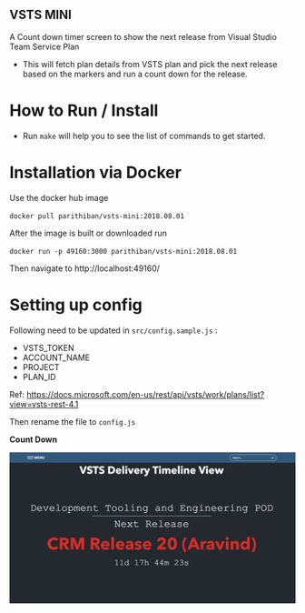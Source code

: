 ## VSTS  MINI 

A Count down timer screen to show the next release from Visual Studio Team Service Plan
- This will fetch plan details from VSTS plan and pick the next release based on the markers and run a count down for the release.

# **How to Run / Install**
- Run `make` will help you to see the list of commands to get started.

# **Installation via Docker**

Use the docker hub image

`docker pull parithiban/vsts-mini:2018.08.01`

After the image is built or downloaded run

`docker run -p 49160:3000 parithiban/vsts-mini:2018.08.01`

Then navigate to  http://localhost:49160/


# Setting up config

Following need to be updated in `src/config.sample.js` :

- VSTS_TOKEN
- ACCOUNT_NAME
- PROJECT
- PLAN_ID

Ref: https://docs.microsoft.com/en-us/rest/api/vsts/work/plans/list?view=vsts-rest-4.1

Then rename the file to `config.js`

**Count Down**

![Full screen](VSTS-MINI-Delivery-plan.png)